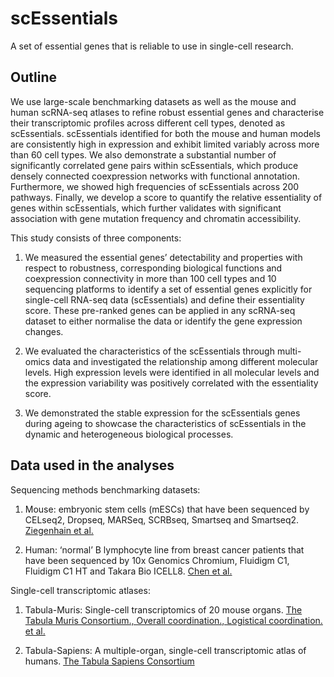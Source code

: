 # scEssentials
A set of essential genes that is reliable to use in single-cell research. 
## Outline
We use large-scale benchmarking datasets as well as the mouse and human scRNA-seq atlases to refine robust essential genes and characterise their transcriptomic profiles across different cell types, denoted as scEssentials. scEssentials identified for both the mouse and human models are consistently high in expression and exhibit limited variably across more than 60 cell types. We also demonstrate a substantial number of significantly correlated gene pairs within scEssentials, which produce densely connected coexpression networks with functional annotation. Furthermore, we showed high frequencies of scEssentials across 200 pathways. Finally, we develop a score to quantify the relative essentiality of genes within scEssentials, which further validates with significant association with gene mutation frequency and chromatin accessibility. 

This study consists of three components:
  1. We measured the essential genes’ detectability and properties with respect to robustness, corresponding biological functions and coexpression connectivity in more than 100 cell types and 10 sequencing platforms to identify a set of essential genes explicitly for single-cell RNA-seq data (scEssentials) and define their essentiality score. These pre-ranked genes can be applied in any scRNA-seq dataset to either normalise the data or identify the gene expression changes.
  
  2. We evaluated the characteristics of the scEssentials through multi-omics data and investigated the relationship among different molecular levels. High expression levels were identified in all molecular levels and the expression variability was positively correlated with the essentiality score. 
  
  3. We demonstrated the stable expression for the scEssentials genes during ageing to showcase the characteristics of scEssentials in the dynamic and heterogeneous biological processes. 
  
## Data used in the analyses
  
Sequencing methods benchmarking datasets:
  
  1. Mouse: embryonic stem cells (mESCs) that have been sequenced by CELseq2, Dropseq, MARSeq, SCRBseq, Smartseq and Smartseq2. [Ziegenhain et al.](https://pubmed.ncbi.nlm.nih.gov/28212749/) 
  
  2. Human: ‘normal’ B lymphocyte line from breast cancer patients that have been sequenced by 10x Genomics Chromium, Fluidigm C1, Fluidigm C1 HT and Takara Bio ICELL8. [Chen et al.](https://pubmed.ncbi.nlm.nih.gov/33349700/)

Single-cell transcriptomic atlases:

  1. Tabula-Muris: Single-cell transcriptomics of 20 mouse organs. [The Tabula Muris Consortium., Overall coordination., Logistical coordination. et al.](https://www.nature.com/articles/s41586-018-0590-4)
  
  2. Tabula-Sapiens: A multiple-organ, single-cell transcriptomic atlas of humans. [The Tabula Sapiens Consortium](https://pubmed.ncbi.nlm.nih.gov/35549404/)
  

 
